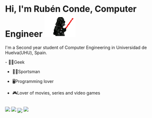<h1>Hi, I'm Rubén Conde, Computer Engineer <img src= "https://github.com/rubencq26/rubencq26/blob/main/d4mh6ry-6502ac89-97e3-4297-9a10-efcf023654ff.gif" width = 100px ></h1>
<p>I'm a Second year student of Computer Engineering in Universidad de Huelva(UHU), Spain.</p>
  - 🐦‍🔥Geek 
  
  - 🏋️‍♂️Sportsman
    
  - 🖥️Programming lover
    
  - 🎮Lover of movies, series and video games
  <br>
<a target="_blank" href="https://www.linkedin.com/in/ruben-conde-23a831307/"><img src="https://img.shields.io/badge/-LinkedIn-0077B5?style=for-the-badge&logo=Linkedin&logoColor=white"></img></a>
<a target="_blank" href="mailto:sbirunthaban007@gmail.com"><img src="https://img.shields.io/badge/-Gmail-D14836?style=for-the-badge&logo=Gmail&logoColor=white"></img></a>
<a href="https://www.instagram.com/rubencq26/" target="blank"><img align="center" src="https://img.shields.io/static/v1?message=Instagram&logo=instagram&label=&color=E4405F&logoColor=white&labelColor=&style=for-the-badge"></a>
<a target="_blank" href="https://twitter.com/S_Birunthaban"><img src="https://img.shields.io/badge/-Twitter-1DA1F2?style=for-the-badge&logo=Twitter&logoColor=white"></img></a>
<br>
<!--
**rubencq26/rubencq26** is a ✨ _special_ ✨ repository because its `README.md` (this file) appears on your GitHub profile.

Here are some ideas to get you started:

- 🔭 I’m currently working on ...
- 🌱 I’m currently learning ...
- 👯 I’m looking to collaborate on ...
- 🤔 I’m looking for help with ...
- 💬 Ask me about ...
- 📫 How to reach me: ...
- 😄 Pronouns: ...
- ⚡ Fun fact: ...
-->
